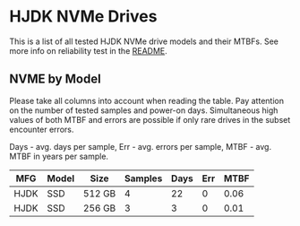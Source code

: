 HJDK NVMe Drives
================

This is a list of all tested HJDK NVMe drive models and their MTBFs. See more
info on reliability test in the [README](https://github.com/linuxhw/SMART).

NVME by Model
------------

Please take all columns into account when reading the table. Pay attention on the
number of tested samples and power-on days. Simultaneous high values of both MTBF
and errors are possible if only rare drives in the subset encounter errors.

Days - avg. days per sample,
Err  - avg. errors per sample,
MTBF - avg. MTBF in years per sample.

| MFG       | Model              | Size   | Samples | Days  | Err   | MTBF |
|-----------|--------------------|--------|---------|-------|-------|------|
| HJDK      | SSD                | 512 GB | 4       | 22    | 0     | 0.06   |
| HJDK      | SSD                | 256 GB | 3       | 3     | 0     | 0.01   |
